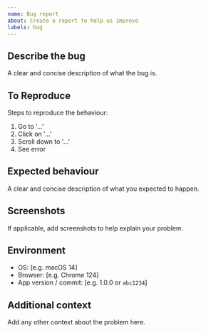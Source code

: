 ```yaml
---
name: Bug report
about: Create a report to help us improve
labels: bug
---
```


## Describe the bug
A clear and concise description of what the bug is.

## To Reproduce
Steps to reproduce the behaviour:
1. Go to '...'
2. Click on '...'
3. Scroll down to '...'
4. See error

## Expected behaviour
A clear and concise description of what you expected to happen.

## Screenshots
If applicable, add screenshots to help explain your problem.

## Environment
- OS: [e.g. macOS 14]
- Browser: [e.g. Chrome 124]
- App version / commit: [e.g. 1.0.0 or `abc1234`]

## Additional context
Add any other context about the problem here.
